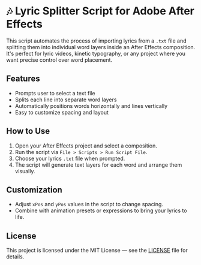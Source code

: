 # 🎶 Lyric Splitter Script for Adobe After Effects

This script automates the process of importing lyrics from a `.txt` file and splitting them into individual word layers inside an After Effects composition. It's perfect for lyric videos, kinetic typography, or any project where you want precise control over word placement.

## Features
- Prompts user to select a text file
- Splits each line into separate word layers
- Automatically positions words horizontally and lines vertically
- Easy to customize spacing and layout

## How to Use
1. Open your After Effects project and select a composition.
2. Run the script via `File > Scripts > Run Script File`.
3. Choose your lyrics `.txt` file when prompted.
4. The script will generate text layers for each word and arrange them visually.

## Customization
- Adjust `xPos` and `yPos` values in the script to change spacing.
- Combine with animation presets or expressions to bring your lyrics to life.

## License
This project is licensed under the MIT License — see the [LICENSE](LICENSE) file for details.
